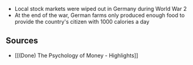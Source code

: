 - Local stock markets were wiped out in Germany during World War 2
- At the end of the war, German farms only produced enough food to provide the country's citizen with 1000 calories a day

## Sources
- [[(Done) The Psychology of Money - Highlights]]